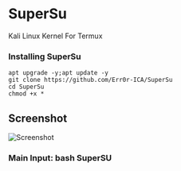 # SuperSu
Kali Linux Kernel For Termux

### Installing SuperSu
```
apt upgrade -y;apt update -y
git clone https://github.com/Err0r-ICA/SuperSu
cd SuperSu
chmod +x *
```

## Screenshot 
![Screenshot](https://i.postimg.cc/4sFdHJPL/Screenshot-20200425-142242-Termux.jpg) 

### Main Input: bash SuperSU 
